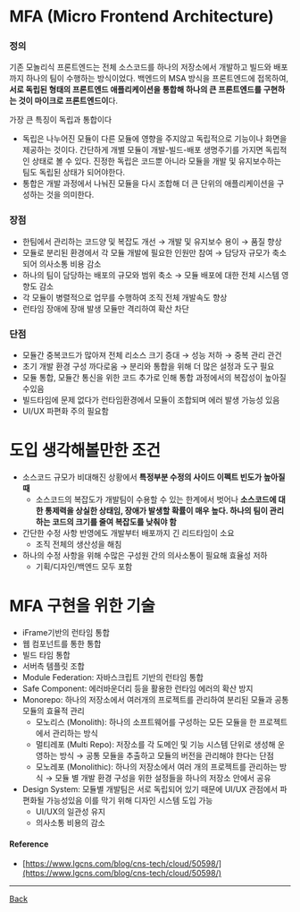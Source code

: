 # MFA (Micro Frontend Architecture)

### 정의

기존 모놀리식 프론트엔드는 전체 소스코드를 하나의 저장소에서 개발하고 빌드와 배포까지 하나의 팀이 수행하는 방식이었다. 백엔드의 MSA 방식을 프론트엔드에 접목하여, **서로 독립된 형태의 프론트엔드 애플리케이션을 통합해 하나의 큰 프론트엔드를 구현하는 것이 마이크로 프론트엔드이**다.

가장 큰 특징이 독립과 통합이다

- 독립은 나누어진 모듈이 다른 모듈에 영향을 주지않고 독립적으로 기능이나 화면을 제공하는 것이다. 간단하게 개별 모듈이 개발-빌드-배포 생명주기를 가지면 독립적인 상태로 볼 수 있다. 진정한 독립은 코드뿐 아니라 모듈을 개발 및 유지보수하는 팀도 독립된 상태가 되어야한다.
- 통합은 개발 과정에서 나눠진 모듈을 다시 조합해 더 큰 단위의 애플리케이션을 구성하는 것을 의미한다.

### 장점

- 한팀에서 관리하는 코드양 및 복잡도 개선 → 개발 및 유지보수 용이 → 품질 향상
- 모듈로 분리된 환경에서 각 모듈 개발에 필요한 인원만 참여 → 담당자 규모가 축소되어 의사소통 비용 감소
- 하나의 팀이 담당하는 배포의 규모와 범위 축소 → 모듈 배포에 대한 전체 시스템 영향도 감소
- 각 모듈이 병렬적으로 업무를 수행하여 조직 전체 개발속도 향상
- 런타임 장애에 장애 발생 모듈만 격리하여 확산 차단

### 단점

- 모듈간 중복코드가 많아져 전체 리소스 크기 증대 → 성능 저하 → 중복 관리 관건
- 초기 개발 환경 구성 까다로움 → 분리와 통합을 위해 더 많은 설정과 도구 필요
- 모듈 통합, 모듈간 통신을 위한 코드 추가로 인해 통합 과정에서의 복잡성이 높아질수있음
- 빌드타임에 문제 없다가 런타임환경에서 모듈이 조합되며 에러 발생 가능성 있음
- UI/UX 파편화 주의 필요함

# 도입 생각해볼만한 조건

- 소스코드 규모가 비대해진 상황에서 **특정부분 수정의 사이드 이펙트 빈도가 높아질 때**
  - 소스코드의 복잡도가 개발팀이 수용할 수 있는 한계에서 벗어나 **소스코드에 대한 통제력을 상실한 상태임, 장애가 발생할 확률이 매우 높다. 하나의 팀이 관리하는 코드의 크기를 줄여 복잡도를 낮춰야 함**
- 간단한 수정 사항 반영에도 개발부터 배포까지 긴 리드타임이 소요
  - 조직 전체의 생산성을 해침
- 하나의 수정 사항을 위해 수많은 구성원 간의 의사소통이 필요해 효율성 저하
  - 기획/디자인/백엔드 모두 포함

# MFA 구현을 위한 기술

- iFrame기반의 런타임 통합
- 웹 컴포넌트를 통한 통합
- 빌드 타임 통합
- 서버측 템플릿 조합
- Module Federation: 자바스크립트 기반의 런타임 통합
- Safe Component: 에러바운더리 등을 활용한 런타임 에러의 확산 방지
- Monorepo: 하나의 저장소에서 여러개의 프로젝트를 관리하여 분리된 모듈과 공통 모듈의 효율적 관리
  - 모노리스 (Monolith): 하나의 소프트웨어를 구성하는 모든 모듈을 한 프로젝트에서 관리하는 방식
  - 멀티레포 (Multi Repo): 저장소를 각 도메인 및 기능 시스템 단위로 생성해 운영하는 방식 → 공통 모듈을 추출하고 모듈의 버전을 관리해야 한다는 단점
  - 모노레포 (Monolithic): 하나의 저장소에서 여러 개의 프로젝트를 관리하는 방식 → 모듈 별 개발 환경 구성을 위한 설정들을 하나의 저장소 안에서 공유
- Design System: 모듈별 개발팀은 서로 독립되어 있기 때문에 UI/UX 관점에서 파편화될 가능성있음 이를 막기 위해 디자인 시스템 도입 가능
  - UI/UX의 일관성 유지
  - 의사소통 비용의 감소

#### Reference

- [https://www.lgcns.com/blog/cns-tech/cloud/50598/](https://www.lgcns.com/blog/cns-tech/cloud/50598/)

---

[Back](../README.md)
